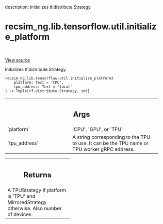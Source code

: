 description: Initializes tf.distribute.Strategy.

<div itemscope itemtype="http://developers.google.com/ReferenceObject">
<meta itemprop="name" content="recsim_ng.lib.tensorflow.util.initialize_platform" />
<meta itemprop="path" content="Stable" />
</div>

# recsim_ng.lib.tensorflow.util.initialize_platform

<!-- Insert buttons and diff -->

<table class="tfo-notebook-buttons tfo-api nocontent" align="left">

</table>

<a target="_blank" href="https://github.com/google-research/recsim_ng/tree/master/recsim_ng/lib/tensorflow/util.py">View
source</a>

Initializes tf.distribute.Strategy.

<pre class="devsite-click-to-copy prettyprint lang-py tfo-signature-link">
<code>recsim_ng.lib.tensorflow.util.initialize_platform(
    platform: Text = &#x27;CPU&#x27;,
    tpu_address: Text = &#x27;local&#x27;
) -> Tuple[tf.distribute.Strategy, int]
</code></pre>

<!-- Placeholder for "Used in" -->

<!-- Tabular view -->
 <table class="responsive fixed orange">
<colgroup><col width="214px"><col></colgroup>
<tr><th colspan="2"><h2 class="add-link">Args</h2></th></tr>

<tr>
<td>
`platform`
</td>
<td>
'CPU', 'GPU', or 'TPU'
</td>
</tr><tr>
<td>
`tpu_address`
</td>
<td>
A string corresponding to the TPU to use. It can be the TPU
name or TPU worker gRPC address.
</td>
</tr>
</table>

<!-- Tabular view -->
 <table class="responsive fixed orange">
<colgroup><col width="214px"><col></colgroup>
<tr><th colspan="2"><h2 class="add-link">Returns</h2></th></tr>
<tr class="alt">
<td colspan="2">
A TPUStrategy if platform is 'TPU' and MirroredStrategy otherwise. Also
number of devices.
</td>
</tr>

</table>
